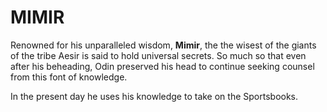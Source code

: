 # MIMIR
Renowned for his unparalleled wisdom, **Mimir**, the 
the wisest of the giants of the tribe Aesir is said to hold universal secrets. So much so that even after his beheading, Odin preserved his head to continue seeking counsel from this font of knowledge.

In the present day he uses his knowledge to take on the Sportsbooks.